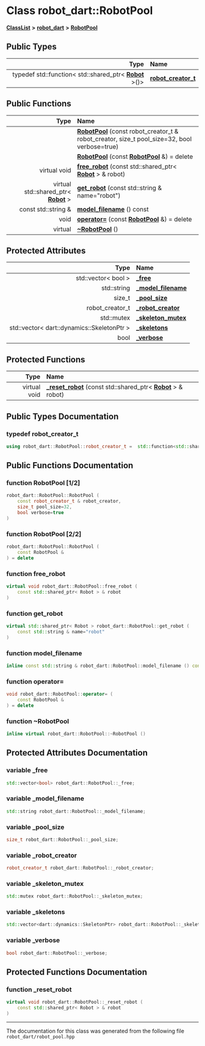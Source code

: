 

# Class robot\_dart::RobotPool



[**ClassList**](annotated.md) **>** [**robot\_dart**](namespacerobot__dart.md) **>** [**RobotPool**](classrobot__dart_1_1RobotPool.md)






















## Public Types

| Type | Name |
| ---: | :--- |
| typedef std::function&lt; std::shared\_ptr&lt; [**Robot**](classrobot__dart_1_1Robot.md) &gt;()&gt; | [**robot\_creator\_t**](#typedef-robot_creator_t)  <br> |




















## Public Functions

| Type | Name |
| ---: | :--- |
|   | [**RobotPool**](#function-robotpool-12) (const robot\_creator\_t & robot\_creator, size\_t pool\_size=32, bool verbose=true) <br> |
|   | [**RobotPool**](#function-robotpool-22) (const [**RobotPool**](classrobot__dart_1_1RobotPool.md) &) = delete<br> |
| virtual void | [**free\_robot**](#function-free_robot) (const std::shared\_ptr&lt; [**Robot**](classrobot__dart_1_1Robot.md) &gt; & robot) <br> |
| virtual std::shared\_ptr&lt; [**Robot**](classrobot__dart_1_1Robot.md) &gt; | [**get\_robot**](#function-get_robot) (const std::string & name="robot") <br> |
|  const std::string & | [**model\_filename**](#function-model_filename) () const<br> |
|  void | [**operator=**](#function-operator) (const [**RobotPool**](classrobot__dart_1_1RobotPool.md) &) = delete<br> |
| virtual  | [**~RobotPool**](#function-robotpool) () <br> |








## Protected Attributes

| Type | Name |
| ---: | :--- |
|  std::vector&lt; bool &gt; | [**\_free**](#variable-_free)  <br> |
|  std::string | [**\_model\_filename**](#variable-_model_filename)  <br> |
|  size\_t | [**\_pool\_size**](#variable-_pool_size)  <br> |
|  robot\_creator\_t | [**\_robot\_creator**](#variable-_robot_creator)  <br> |
|  std::mutex | [**\_skeleton\_mutex**](#variable-_skeleton_mutex)  <br> |
|  std::vector&lt; dart::dynamics::SkeletonPtr &gt; | [**\_skeletons**](#variable-_skeletons)  <br> |
|  bool | [**\_verbose**](#variable-_verbose)  <br> |
















## Protected Functions

| Type | Name |
| ---: | :--- |
| virtual void | [**\_reset\_robot**](#function-_reset_robot) (const std::shared\_ptr&lt; [**Robot**](classrobot__dart_1_1Robot.md) &gt; & robot) <br> |




## Public Types Documentation




### typedef robot\_creator\_t 

```C++
using robot_dart::RobotPool::robot_creator_t =  std::function<std::shared_ptr<Robot>()>;
```



## Public Functions Documentation




### function RobotPool [1/2]

```C++
robot_dart::RobotPool::RobotPool (
    const robot_creator_t & robot_creator,
    size_t pool_size=32,
    bool verbose=true
) 
```






### function RobotPool [2/2]

```C++
robot_dart::RobotPool::RobotPool (
    const RobotPool &
) = delete
```






### function free\_robot 

```C++
virtual void robot_dart::RobotPool::free_robot (
    const std::shared_ptr< Robot > & robot
) 
```






### function get\_robot 

```C++
virtual std::shared_ptr< Robot > robot_dart::RobotPool::get_robot (
    const std::string & name="robot"
) 
```






### function model\_filename 

```C++
inline const std::string & robot_dart::RobotPool::model_filename () const
```






### function operator= 

```C++
void robot_dart::RobotPool::operator= (
    const RobotPool &
) = delete
```






### function ~RobotPool 

```C++
inline virtual robot_dart::RobotPool::~RobotPool () 
```



## Protected Attributes Documentation




### variable \_free 

```C++
std::vector<bool> robot_dart::RobotPool::_free;
```






### variable \_model\_filename 

```C++
std::string robot_dart::RobotPool::_model_filename;
```






### variable \_pool\_size 

```C++
size_t robot_dart::RobotPool::_pool_size;
```






### variable \_robot\_creator 

```C++
robot_creator_t robot_dart::RobotPool::_robot_creator;
```






### variable \_skeleton\_mutex 

```C++
std::mutex robot_dart::RobotPool::_skeleton_mutex;
```






### variable \_skeletons 

```C++
std::vector<dart::dynamics::SkeletonPtr> robot_dart::RobotPool::_skeletons;
```






### variable \_verbose 

```C++
bool robot_dart::RobotPool::_verbose;
```



## Protected Functions Documentation




### function \_reset\_robot 

```C++
virtual void robot_dart::RobotPool::_reset_robot (
    const std::shared_ptr< Robot > & robot
) 
```




------------------------------
The documentation for this class was generated from the following file `robot_dart/robot_pool.hpp`

